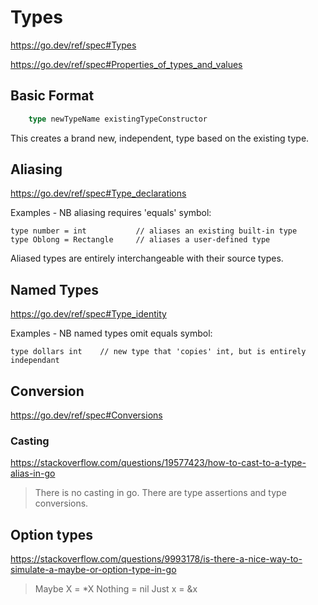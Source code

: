 Types
=====

https://go.dev/ref/spec#Types

https://go.dev/ref/spec#Properties_of_types_and_values


Basic Format
------------

```go
	type newTypeName existingTypeConstructor
```

This creates a brand new, independent, type based on the existing type.






Aliasing
--------

https://go.dev/ref/spec#Type_declarations

Examples - NB aliasing requires 'equals' symbol:

	type number = int			// aliases an existing built-in type
	type Oblong = Rectangle		// aliases a user-defined type

Aliased types are entirely interchangeable with their source types.


Named Types
-----------

https://go.dev/ref/spec#Type_identity

Examples - NB named types omit equals symbol:

	type dollars int	// new type that 'copies' int, but is entirely independant




Conversion
----------

https://go.dev/ref/spec#Conversions




### Casting
https://stackoverflow.com/questions/19577423/how-to-cast-to-a-type-alias-in-go

> There is no casting in go. There are type assertions and type conversions.



Option types
------------

https://stackoverflow.com/questions/9993178/is-there-a-nice-way-to-simulate-a-maybe-or-option-type-in-go


> 	Maybe X = *X
>	Nothing = nil
>	Just x = &x
